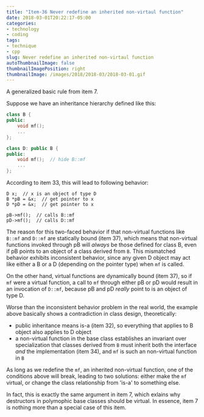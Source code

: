 ```yaml
---
title: "Item-36 Never redefine an inherited non-virtaul function"
date: 2018-03-01T20:22:17-05:00
categories:
- technology
- coding
tags:
- technique
- cpp
slug: Never redefine an inherited non-virtaul function
autoThumbnailImage: false
thumbnailImagePosition: right
thumbnailImage: /images/2018/2018-03/2018-03-01.gif
---
```


A generalized basic rule from item 7.
<!--more-->

Suppose we have an inheritance hierarchy defined like this:

```cpp
class B {
public:
    void mf();
    ...
};

class D: public B {
public: 
    void mf();  // hide B::mf
    ...
};
```

According to item 33, this will lead to following behavior:

```cp
D x;  // x is an object of type D
B *pB = &x;  // get pointer to x
D *pD = &x;  // get pointer to x

pB->mf();  // calls B::mf
pD->mf();  // calls D::mf
```

The reason for this two-faced behavior if that non-virtual functions like `B::mf` and `D::mf` are statically bound (item 37), which means that non-virtual functions invoked through pB will _always_ be those defined for class B, even if pB points to an object of a class derived from `B`. This mismatched behavior exhibits inconsistent behavior, since any given D object may act like either a B or a D (depending on the pointer type) when `mf` is called.

On the other hand, virtual functions are dynamically bound (item 37), so if `mf` were a virtual function, a call to `mf` through either pB or pD would result in an invocation of `D::mf`, because pB and pD _really_ point to is an object of type D.

Worse than the inconsistent behavior problem in the real world, the example above basically shows a contradiction in class design, theoretically:

* public inheritance means is-a (item 32), so everything that applies to B object also applies to D object
* a non-virtual function in the base class establishes an invariant over specialization that classes derived from `B` must inherit both the interface _and_ the implementation (item 34), and `mf` is such an non-virtual function in `B`

As long as we redefine the `mf`, an inherited non-virtual function, one of the conditions above will break, leading to two solutions: either make the `mf` virtual, or change the class relationship from 'is-a' to something else.

In fact, this is exactly the same argument in item 7, which exlains why destructors in polymophic base classes should be virtual. In essence, item 7 is nothing more than a special case of this item.

